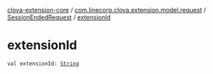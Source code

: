 [clova-extension-core](../../index.md) / [com.linecorp.clova.extension.model.request](../index.md) / [SessionEndedRequest](index.md) / [extensionId](./extension-id.md)

# extensionId

`val extensionId: `[`String`](https://kotlinlang.org/api/latest/jvm/stdlib/kotlin/-string/index.html)